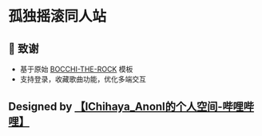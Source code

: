# 孤独摇滚同人站

## 🙏 致谢

- 基于原始 [BOCCHI-THE-ROCK](https://github.com/sudoriaa/BOCCHI-THE-ROCK) 模板
- 支持登录，收藏歌曲功能，优化多端交互

## Designed by [【IChihaya_AnonI的个人空间-哔哩哔哩】](https://b23.tv/Cy2nowu) 
